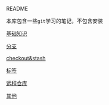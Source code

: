 README

本库包含一些`git`学习的笔记，不包含安装

[基础知识](1_Basic.md)

[分支](2_Branch.md)

[checkout&stash](3_Checkout_stash.md)

[标签](4_Tag_Diff.md)

[远程仓库](5_Remote.md)

[其他](7_Other.md)

